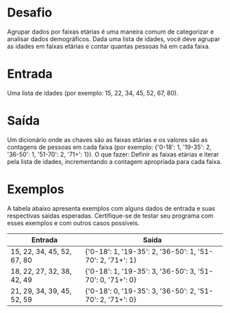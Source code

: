 # Desafio
Agrupar dados por faixas etárias é uma maneira comum de categorizar e analisar dados demográficos. 
Dada uma lista de idades, você deve agrupar as idades em faixas etárias e contar quantas pessoas há em cada faixa.

# Entrada
Uma lista de idades (por exemplo: 15, 22, 34, 45, 52, 67, 80).

# Saída
Um dicionário onde as chaves são as faixas etárias e os valores são as contagens de pessoas em cada faixa 
(por exemplo: {'0-18': 1, '19-35': 2, '36-50': 1, '51-70': 2, '71+': 1}). 
O que fazer: Definir as faixas etárias e iterar pela lista de idades, incrementando a contagem apropriada para cada faixa.

# Exemplos
A tabela abaixo apresenta exemplos com alguns dados de entrada e suas respectivas saídas esperadas. 
Certifique-se de testar seu programa com esses exemplos e com outros casos possíveis.

| Entrada	| Saída |
| - | - |
| 15, 22, 34, 45, 52, 67, 80	| {'0-18': 1, '19-35': 2, '36-50': 1, '51-70': 2, '71+': 1} |
| 18, 22, 27, 32, 38, 42, 49	| {'0-18': 1, '19-35': 3, '36-50': 3, '51-70': 0, '71+': 0} |
| 21, 29, 34, 39, 45, 52, 59	| {'0-18': 0, '19-35': 3, '36-50': 2, '51-70': 2, '71+': 0} |
